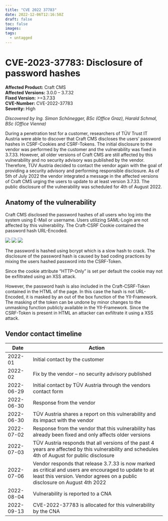 ```yaml
---
title: "CVE 2022 37783"
date: 2022-12-06T12:16:50Z
draft: false
toc: false
images:
tags:
  - untagged
---
```

# CVE-2023-37783: Disclosure of password hashes
**Affected Product:** Craft CMS  
**Affected Versions:** 3.0.0 – 3.7.32  
**Fixed Version:** >=3.7.33  
**CVE-Number:** CVE-2022-37783  
**Severity:** High  

*Discovered by Ing. Simon Schönegger, BSc (Office Graz), Harald Schmal, BSc (Office Vienna)*

During a penetration test for a customer, researchers of TÜV Trust IT Austria were able to discover that Craft CMS discloses the users’ password hashes in CSRF-Cookies and CSRF-Tokens. The initial disclosure to the vendor was performed by the customer and the vulnerability was fixed in 3.7.33. However, all older versions of Craft CMS are still affected by this vulnerability and no security advisory was published by the vendor. Therefore, TÜV Austria decided to contact the vendor again with the goal of providing a security advisory and performing responsible disclosure. As of 5th of July 2022 the vendor integrated a message in the affected versions of Craft CMS urging the users to update to at least version 3.7.33. The public disclosure of the vulnerability was scheduled for 4th of August 2022.

## Anatomy of the vulnerability
Craft CMS disclosed the password hashes of all users who log into the system using E-Mail or username. Users utilizing SAML-Login are not affected by this vulnerability. The Craft-CSRF Cookie contained the password hash URL-Encoded.

![](../images/console.png)
![](../images/decoded.png)
![](../images/realHash.png)

The password is hashed using bcrypt which is a slow hash to crack. The disclosure of the password hash is caused by bad coding practices by mixing the users hashed password into the CSRF-Token.

Since the cookie attribute “HTTP-Only” is set per default the cookie may not be exfiltrated using an XSS attack.

However, the password hash is also included in the Craft-CSRF-Token contained in the HTML of the page. In this case the hash is not URL-Encoded, it is masked by an out of the box function of the YII-Framework.  The masking of the token can be undone by minor changes to the unmasking function publicly available in the YII-Framework. Since the CSRF-Token is present in HTML an attacker can exfiltrate it using a XSS attack.

## Vendor contact timeline 
| Date       | Action                                                                                                                                                                             |
|------------|------------------------------------------------------------------------------------------------------------------------------------------------------------------------------------|
| 2022-01    | Initial contact by the customer                                                                                                                                                    |
| 2022-02    | Fix by the vendor – no security advisory published                                                                                                                                 |
| 2022-06-29 | Initial contact by TÜV Austria through the vendors contact form                                                                                                                    |
| 2022-06-30 | Response from the vendor                                                                                                                                                           |
| 2022-06-30 | TÜV Austria shares a report on this vulnerability and its impact with the vendor                                                                                                   |
| 2022-07-02 | Response from the vendor that this vulnerability has already been fixed and only affects older versions                                                                            |
| 2022-07-03 | TÜV Austria responds that all versions of the past 4 years are affected by this vulnerability and schedules 4th of August for public disclosure                                    |
| 2022-07-06 | Vendor responds that release 3.7.33 is now marked as critical and users are encouraged to update to at least this version. Vendor agrees on a public disclosure on August 4th 2022 |
| 2022-08-04 | Vulnerability is reported to a CNA                                                                                                                                                 |
| 2022-09-13 | CVE-2022-37783 is allocated for this vulnerability by the CNA                                                                                                                      |
